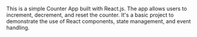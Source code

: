 This is a simple Counter App built with React.js. The app allows users to increment, decrement, and reset the counter. It's a basic project to demonstrate the use of React components, state management, and event handling.